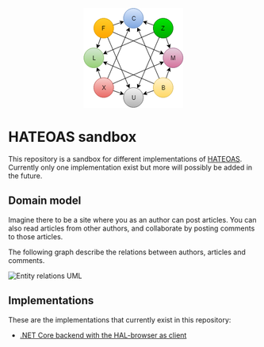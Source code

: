 <div align="center">
  <img src="doc/resources/logo.png">
</div>

# HATEOAS sandbox

This repository is a sandbox for different implementations of [HATEOAS](https://en.wikipedia.org/wiki/HATEOAS). Currently only one implementation exist but more will possibly be added in the future.

## Domain model

Imagine there to be a site where you as an author can post articles. You can also read articles from other authors, and collaborate by posting comments to those articles.

The following graph describe the relations between authors, articles and comments.

![Entity relations UML](https://g.gravizo.com/source/custom_relations_uml?https%3A%2F%2Fraw.githubusercontent.com%2FFantasticFiasco%2Fsandbox-hateoas%2Fdocs%2Freadme%2Fdoc%2FUML.md)

## Implementations

These are the implementations that currently exist in this repository:

- [.NET Core backend with the HAL-browser as client](./src/hal/dotnet-and-hal-browser)